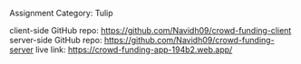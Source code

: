 Assignment Category: Tulip

client-side GitHub repo: https://github.com/Navidh09/crowd-funding-client
server-side GitHub repo: https://github.com/Navidh09/crowd-funding-server
live link: https://crowd-funding-app-194b2.web.app/
